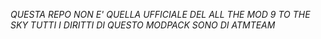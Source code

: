 *QUESTA REPO NON E' QUELLA UFFICIALE DEL ALL THE MOD 9 TO THE SKY*
*TUTTI I DIRITTI DI QUESTO MODPACK SONO DI ATMTEAM*
